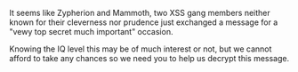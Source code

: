 It seems like Zypherion and Mammoth, two XSS gang members neither known for their cleverness nor prudence just exchanged a message for a "vewy top secret much important" occasion.

Knowing the IQ level this may be of much interest or not, but we cannot afford to take any chances so we need you to help us decrypt this message.

